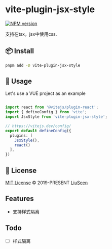 # vite-plugin-jsx-style

[![NPM version](https://img.shields.io/npm/v/vite-plugin-check-scoped?color=a1b858&label=)](https://www.npmjs.com/package/vite-plugin-check-scoped)

支持在tsx，jsx中使用css.


## 📦 Install

```bash
pnpm add -D vite-plugin-jsx-style
```

## 🦄 Usage

Let's use a VUE project as an example

```typescript

import react from '@vitejs/plugin-react';
import { defineConfig } from 'vite';
import JsxStyle from 'vite-plugin-jsx-style';

// https://vitejs.dev/config/
export default defineConfig({
  plugins: [
    JsxStyle(),
    react()
  ],
})


```
## 📄 License

[MIT License](https://github.com/liuseen-l/vite-plugin-jsx-style/blob/main/LICENSE) © 2019-PRESENT [LiuSeen](https://github.com/liuseen-l)


## Features
- 支持样式隔离

## Todo
- [ ] 样式隔离